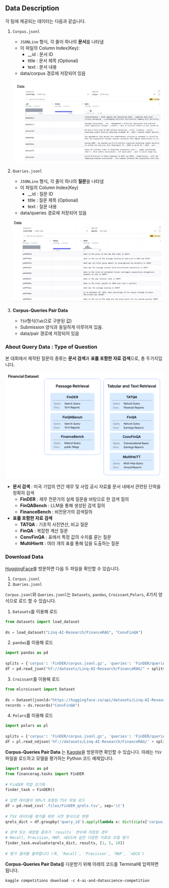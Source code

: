## Data Description

각 팀에 제공되는 데이터는 다음과 같습니다. 
1. ```Corpus.jsonl```
    * ```JSONLine``` 형식, 각 줄이 하나의 **문서**를 나타냄
    * 이 파일의 Column Index(Key):
        * __id : 문서 ID
        * title : 문서 제목 (Optional)
        * text : 문서 내용
    * data/corpus 경로에 저장되어 있음

    ![Example Corpus File](./img/Corpus.PNG)

2. ```Queries.jsonl```
    * ```JSONLine``` 형식, 각 줄이 하나의 **질문**을 나타냄
    * 이 파일의 Column Index(Key)
        * __id : 질문 ID
        * title : 질문 제목 (Optional)
        * text : 질문 내용
    * data/queries 경로에 저장되어 있음

    ![Example Queries File](./img/Queries.PNG)

3. **Corpus-Queries Pair Data** 
    * ```TSV```형식(```Tab```으로 구분된 값)
    * Submission 양식과 동일하게 이루어져 있음.
    * data/pair 경로에 저장되어 있음

### About Query Data : Type of Question
본 대회에서 제작된 질문의 종류는 **문서 검색**과 **표를 포함한 자료 검색**으로, 총 두가지입니다. 

![](./img/Type_Of_Question.PNG)
* **문서 검색** : 미국 기업의 연간 재무 및 사업 공시 자료를 문서 내에서 관련된 단락을 정확히 검색
    * **FinDER** : 재무 전문가의 실제 질문을 바탕으로 한 검색 질의
    * **FinQABench** : LLM을 통해 생성된 검색 질의
    * **FinanceBench** : 비전문가의 검색질의
* **표를 포함한 자료 검색**
    * **TATQA** : 기초적 사친연산, 비교 질문
    * **FinQA** : 복잡한 계산 질문
    * **ConvFinQA** : 표에서 특정 값의 수치를 묻는 질문
    * **MultiHiertt** : 여러 개의 표를 통해 답을 도출하는 질문

### Download Data
[HuggingFace](https://huggingface.co/datasets/Linq-AI-Research/FinanceRAG)를 방문하면 다음 두 파일을 확인할 수 있습니다. 
1.  ```Corpus.jsonl```
2. ```Queries.jsonl```

```Corpus.jsonl```와 ```Queries.jsonl```는 ```Datasets```, ```pandas```, ```Croissant```,```Polars```, 4가지 양식으로 로드 할 수 있습니다. 

1. ```Datasets```를 이용해 로드
```python
from datasets import load_dataset

ds = load_dataset("Linq-AI-Research/FinanceRAG", "ConvFinQA")
```
2. ```pandas```를 이용해 로드
```python
import pandas as pd

splits = {'corpus': 'FinDER/corpus.jsonl.gz', 'queries': 'FinDER/queries.jsonl.gz'}
df = pd.read_json("hf://datasets/Linq-AI-Research/FinanceRAG/" + splits["corpus", lines=True])
```
3. ```Croissant```를 이용해 로드
```python
from mlcroissant import Dataset

ds = Dataset(jsonld="https://huggingface.co/api/datasets/Linq-AI-Research/FinanceRAG/croissant")
records = ds.records("ConvFinQA")
```
4. ```Polars```를 이용해 로드
```python
import polars as pl

splits = {'corpus': 'FinDER/corpus.jsonl.gz', 'queries': 'FinDER/queries.jsonl.gz'}
df = pl.read_ndjson('hf://datasets/Linq-AI-Research/FinanceRAG/' + splits['corpus'])
```
**Corpus-Queries Pair Data** 는 [Kaggle](https://www.kaggle.com/competitions/4-ai-and-datascience-competition/data?select=FinDER_qrels.tsv)을 방문하면 확인할 수 있습니다. 아래는 ```TSV``` 파일을 로드하고 모델을 평가하는 Python 코드 예제입니다.
```python
import pandas as pd
from financerag.tasks import FinDER

# FinDER 작업 초기화
finder_task = FinDER()

# 답변 레이블의 30%가 포함된 TSV 파일 로드
df = pd.read_csv('.files/FinDER_qrels.tsv', sep='\t')

# TSV 데이터를 평가를 위한 사전 형식으로 변환
qrels_dict = df.groupby('query_id').apply(lambda x: dict(zip(x['corpus_id'], x['score']))).to_dict()

# 검색 또는 재정렬 결과가 `results` 변수에 저장된 경우
# Recall, Precision, MAP, nDCG와 같은 다양한 지표로 모델 평가
finder_task.evaluate(qrels_dict, results, [1, 5, 10])

# 평가 결과를 출력합니다 (즉, `Recall`, `Precision`, `MAP`, `nDCG`)

```
**Corpus-Queries Pair Data**를 다운받기 위해 아래의 코드를 Terminal에 입력하면 됩니다.
```
kaggle competitions download -c 4-ai-and-datascience-competition
```
